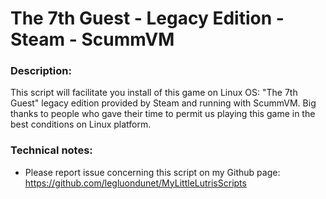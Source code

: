 # The 7th Guest - Legacy Edition - Steam - ScummVM

### Description:
This script will facilitate you install of this game on Linux OS: 
"The 7th Guest" legacy edition provided by Steam and running with ScummVM. 
Big thanks to people who gave their time to permit us playing this game in the best conditions on Linux platform.

### Technical notes:
- Please report issue concerning this script on my Github page:
https://github.com/legluondunet/MyLittleLutrisScripts
